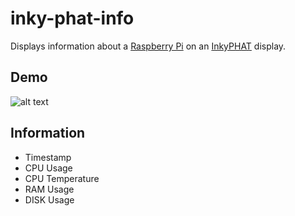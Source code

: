 # inky-phat-info
Displays information about a [Raspberry Pi](https://www.raspberrypi.org/) on an [InkyPHAT](https://shop.pimoroni.com/products/inky-phat?variant=12549254217811)
 display.
 
## Demo
![alt text](https://github.com/sayersauce/inky-phat-info/raw/master/src/pi.jpg "InkyPHAT displaying information.")

## Information
- Timestamp
- CPU Usage
- CPU Temperature
- RAM Usage
- DISK Usage
